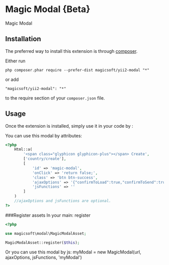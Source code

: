 Magic Modal {Beta}
============
Magic Modal

Installation
------------

The preferred way to install this extension is through [composer](http://getcomposer.org/download/).

Either run

```
php composer.phar require --prefer-dist magicsoft/yii2-modal "*"
```

or add

```
"magicsoft/yii2-modal": "*"
```

to the require section of your `composer.json` file.


Usage
-----

Once the extension is installed, simply use it in your code by  :

You can use this modal by attributes:
```php
<?php
    Html::a(
        '<span class="glyphicon glyphicon-plus"></span> Create',
        ['country/create'],
        [
            'id' => 'magic-modal',
            'onClick' => 'return false;',
            'class' => 'btn btn-success',
            'ajaxOptions' => '{"confirmToLoad":true,"confirmToSend":true"confirmToClose":true}',
            'jsFunctions' => ''
        ]
    )
    //ajaxOptions and jsFunctions are optional.
?>
```

###Register assets
In your main: register 
```php
<?php

use magicsoft\modal\MagicModalAsset;

MagicModalAsset::register($this);
```

Or you can use this modal by js:
myModal = new MagicModal(url, ajaxOptions, jsFunctions, 'myModal')